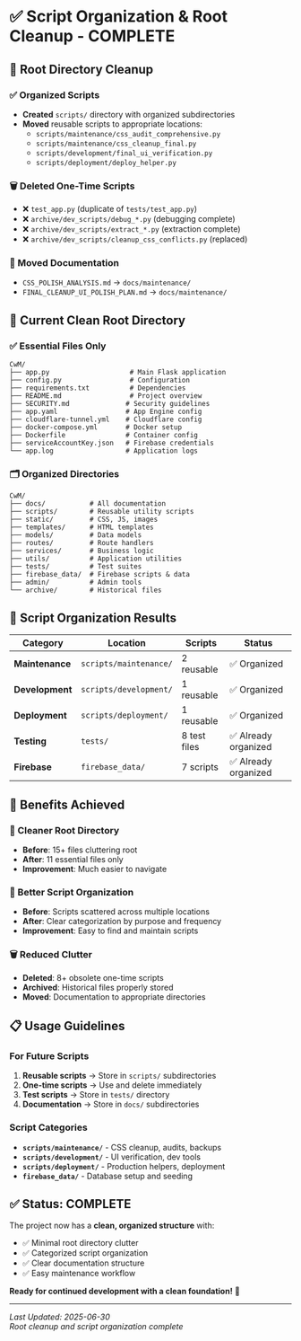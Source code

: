 # ✅ Script Organization & Root Cleanup - COMPLETE

## 🧹 **Root Directory Cleanup**

### **✅ Organized Scripts**
- **Created** `scripts/` directory with organized subdirectories
- **Moved** reusable scripts to appropriate locations:
  - `scripts/maintenance/css_audit_comprehensive.py` 
  - `scripts/maintenance/css_cleanup_final.py`
  - `scripts/development/final_ui_verification.py`
  - `scripts/deployment/deploy_helper.py`

### **🗑️ Deleted One-Time Scripts**
- ❌ `test_app.py` (duplicate of `tests/test_app.py`)
- ❌ `archive/dev_scripts/debug_*.py` (debugging complete)
- ❌ `archive/dev_scripts/extract_*.py` (extraction complete) 
- ❌ `archive/dev_scripts/cleanup_css_conflicts.py` (replaced)

### **📁 Moved Documentation**
- `CSS_POLISH_ANALYSIS.md` → `docs/maintenance/`
- `FINAL_CLEANUP_UI_POLISH_PLAN.md` → `docs/maintenance/`

## 📂 **Current Clean Root Directory**

### **✅ Essential Files Only**
```
CwM/
├── app.py                    # Main Flask application
├── config.py                 # Configuration
├── requirements.txt          # Dependencies
├── README.md                 # Project overview
├── SECURITY.md              # Security guidelines
├── app.yaml                 # App Engine config
├── cloudflare-tunnel.yml    # Cloudflare config
├── docker-compose.yml       # Docker setup
├── Dockerfile               # Container config
├── serviceAccountKey.json   # Firebase credentials
└── app.log                  # Application logs
```

### **🗂️ Organized Directories**
```
CwM/
├── docs/           # All documentation
├── scripts/        # Reusable utility scripts
├── static/         # CSS, JS, images
├── templates/      # HTML templates
├── models/         # Data models
├── routes/         # Route handlers
├── services/       # Business logic
├── utils/          # Application utilities
├── tests/          # Test suites
├── firebase_data/  # Firebase scripts & data
├── admin/          # Admin tools
└── archive/        # Historical files
```

## 🎯 **Script Organization Results**

| Category | Location | Scripts | Status |
|----------|----------|---------|---------|
| **Maintenance** | `scripts/maintenance/` | 2 reusable | ✅ Organized |
| **Development** | `scripts/development/` | 1 reusable | ✅ Organized |
| **Deployment** | `scripts/deployment/` | 1 reusable | ✅ Organized |
| **Testing** | `tests/` | 8 test files | ✅ Already organized |
| **Firebase** | `firebase_data/` | 7 scripts | ✅ Already organized |

## 🚀 **Benefits Achieved**

### **🧹 Cleaner Root Directory**
- **Before**: 15+ files cluttering root
- **After**: 11 essential files only
- **Improvement**: Much easier to navigate

### **📂 Better Script Organization**
- **Before**: Scripts scattered across multiple locations
- **After**: Clear categorization by purpose and frequency
- **Improvement**: Easy to find and maintain scripts

### **🗑️ Reduced Clutter**
- **Deleted**: 8+ obsolete one-time scripts
- **Archived**: Historical files properly stored
- **Moved**: Documentation to appropriate directories

## 📋 **Usage Guidelines**

### **For Future Scripts**
1. **Reusable scripts** → Store in `scripts/` subdirectories
2. **One-time scripts** → Use and delete immediately
3. **Test scripts** → Store in `tests/` directory
4. **Documentation** → Store in `docs/` subdirectories

### **Script Categories**
- **`scripts/maintenance/`** - CSS cleanup, audits, backups
- **`scripts/development/`** - UI verification, dev tools
- **`scripts/deployment/`** - Production helpers, deployment
- **`firebase_data/`** - Database setup and seeding

## ✅ **Status: COMPLETE**

The project now has a **clean, organized structure** with:
- ✅ Minimal root directory clutter
- ✅ Categorized script organization
- ✅ Clear documentation structure
- ✅ Easy maintenance workflow

**Ready for continued development with a clean foundation!** 🎉

---

*Last Updated: 2025-06-30*  
*Root cleanup and script organization complete*

